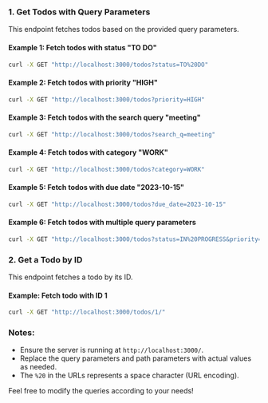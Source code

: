 ### 1. Get Todos with Query Parameters
This endpoint fetches todos based on the provided query parameters.

#### Example 1: Fetch todos with status "TO DO"
```sh
curl -X GET "http://localhost:3000/todos?status=TO%20DO"
```

#### Example 2: Fetch todos with priority "HIGH"
```sh
curl -X GET "http://localhost:3000/todos?priority=HIGH"
```

#### Example 3: Fetch todos with the search query "meeting"
```sh
curl -X GET "http://localhost:3000/todos?search_q=meeting"
```

#### Example 4: Fetch todos with category "WORK"
```sh
curl -X GET "http://localhost:3000/todos?category=WORK"
```

#### Example 5: Fetch todos with due date "2023-10-15"
```sh
curl -X GET "http://localhost:3000/todos?due_date=2023-10-15"
```

#### Example 6: Fetch todos with multiple query parameters
```sh
curl -X GET "http://localhost:3000/todos?status=IN%20PROGRESS&priority=MEDIUM&category=HOME"
```

### 2. Get a Todo by ID
This endpoint fetches a todo by its ID.

#### Example: Fetch todo with ID 1
```sh
curl -X GET "http://localhost:3000/todos/1/"
```

### Notes:
- Ensure the server is running at `http://localhost:3000/`.
- Replace the query parameters and path parameters with actual values as needed.
- The `%20` in the URLs represents a space character (URL encoding).

Feel free to modify the queries according to your needs!
